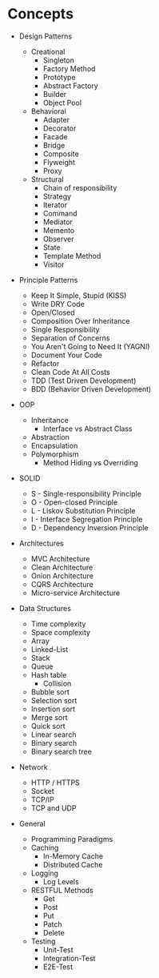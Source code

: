 # Concepts

* Design Patterns
  * Creational
    * Singleton
    * Factory Method
    * Prototype
    * Abstract Factory
    * Builder
    * Object Pool
  * Behavioral
    * Adapter 
    * Decorator
    * Facade
    * Bridge
    * Composite
    * Flyweight
    * Proxy
  * Structural
    * Chain of responsibility
    * Strategy
    * Iterator
    * Command
    * Mediator
    * Memento
    * Observer
    * State
    * Template Method
    * Visitor

* Principle Patterns
  * Keep It Simple, Stupid (KISS)
  * Write DRY Code
  * Open/Closed
  * Composition Over Inheritance
  * Single Responsibility
  * Separation of Concerns
  * You Aren't Going to Need It (YAGNI)
  * Document Your Code
  * Refactor
  * Clean Code At All Costs
  * TDD (Test Driven Development)
  * BDD (Behavior Driven Development)

* OOP
  * Inheritance
    * Interface vs Abstract Class
  * Abstraction
  * Encapsulation
  * Polymorphism
    * Method Hiding vs Overriding

* SOLID
  * S - Single-responsibility Principle
  * O - Open-closed Principle
  * L - Liskov Substitution Principle
  * I - Interface Segregation Principle
  * D - Dependency Inversion Principle

* Architectures
  * MVC Architecture
  * Clean Architecture
  * Onion Architecture
  * CQRS Architecture
  * Micro-service Architecture

* Data Structures
  * Time complexity
  * Space complexity
  * Array
  * Linked-List
  * Stack
  * Queue
  * Hash table
    * Collision
  * Bubble sort
  * Selection sort
  * Insertion sort
  * Merge sort
  * Quick sort
  * Linear search
  * Binary search
  * Binary search tree

* Network
  * HTTP / HTTPS
  * Socket
  * TCP/IP
  * TCP and UDP

* General
  * Programming Paradigms
  * Caching
    * In-Memory Cache
    * Distributed Cache
  * Logging
    * Log Levels
  * RESTFUL Methods
    * Get
    * Post
    * Put
    * Patch
    * Delete
  * Testing
    * Unit-Test
    * Integration-Test
    * E2E-Test

